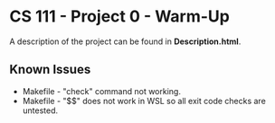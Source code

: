 # CS 111 - Project 0 - Warm-Up

A description of the project can be found in **Description.html**.

## Known Issues

* Makefile - "check" command not working.
* Makefile - "$$" does not work in WSL so all exit code checks are untested.